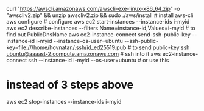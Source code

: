 curl "https://awscli.amazonaws.com/awscli-exe-linux-x86_64.zip" -o "awscliv2.zip" && unzip awscliv2.zip && sudo ./aws/install # install aws-cli
aws configure # configure
aws ec2 start-instances --instance-ids i-myid
aws ec2 describe-instances --filters Name=instance-id,Values=i-myid # to find out PublicDnsName
aws ec2-instance-connect send-ssh-public-key --instance-id i-myid --instance-os-user=ubuntu --ssh-public-key=file:///home/hovnatan/.ssh/id_ed25519.pub # to send public-key
ssh ubuntu@aaaast-2.compute.amazonaws.com # ssh into it
aws ec2-instance-connect ssh --instance-id i-myid --os-user=ubuntu # or use this
# instead of 3 steps above
aws ec2 stop-instances --instance-ids i-myid
